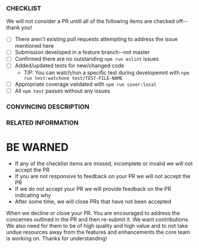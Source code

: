 ### CHECKLIST

We will not consider a PR untill all of the following items are checked off--thank you!

- [ ] There aren't existing pull requests attempting to address the issue mentioned here
- [ ] Submission developed in a feature branch--not master
- [ ] Confirmed there are no outstanding `npm run eslint` issues
- [ ] Added/updated tests for new/changed code
  * TIP: You can watch/run a specific test during developemnt with `npm run test:watchone test/TEST-FILE-NAME`
- [ ] Appropriate coverage validated with `npm run cover:local`
- [ ] All `npm test` passes without any issues

### CONVINCING DESCRIPTION
### RELATED INFORMATION

# BE WARNED

- If any of the checklist items are missed, incomplete or invalid we will not accept the PR
- If you are not responsive to feedback on your PR we will not accept the PR
- If we do not accept your PR we will provide feedback on the PR indicating why
- After some time, we will close PRs that have not been accepted

When we decline or close your PR. You are encouraged to address the concernes outlined in the PR and then re-submit it. We want contributions. We also need for them to be of high quality and high value and to not take undue resources away from the features and enhancements the core team is working on. Thanks for understanding!

